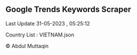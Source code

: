 

## Google Trends Keywords Scraper 
 
Last Update 31-05-2023 , 05:25:12

Country List :
VIETNAM.json



© Abdul Muttaqin 
